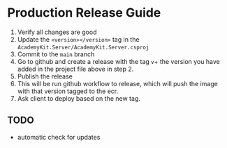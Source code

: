 # Production Release Guide

1. Verify all changes are good
1. Update the `<version></version>` tag in the `AcademyKit.Server/AcademyKit.Server.csproj`
1. Commit to the `main` branch
1. Go to github and create a release with the tag `v`+ the version you have added in the project file above in step 2.
1. Publish the release
1. This will be run github workflow to release, which will push the image with that version tagged to the ecr.
1. Ask client to deploy based on the new tag.

## TODO

- automatic check for updates

